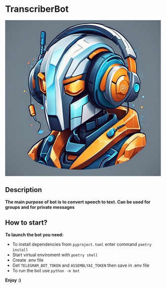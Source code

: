 # TranscriberBot
![Some text](TranscriberBot-image.png)


## Description
**The main purpose of bot is to convert speech to text.
Can be used for groups and for private messages**


## How to start?

**To launch the bot you need:**
- To install dependencies from `pyproject.toml` enter command `poetry install`
- Start virtual enviroment with `poetry shell`
- Create .env file
- Get `TELEGRAM_BOT_TOKEN` and `ASSEMBLYAI_TOKEN` then save in .env file
- To run the bot use `python -m bot`

**Enjoy :)**
